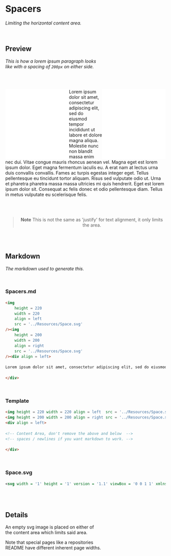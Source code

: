 
# Spacers

*Limiting the horizontal content area.*

<br>

## Preview

*This is how a lorem ipsum paragraph looks*  
*like with a spacing of `200px` on either side.*

<br>
<br>

<img
	height = 220
    width = 200
    align = left
    src = '../Resources/Space.svg'
/><img
	height = 220
	width = 200
    align = right
    src = '../Resources/Space.svg'
/><div align = left>

Lorem ipsum dolor sit amet, consectetur adipiscing elit, sed do eiusmod tempor incididunt ut labore et dolore magna aliqua. Molestie nunc non blandit massa enim nec dui. Vitae congue mauris rhoncus aenean vel. Magna eget est lorem ipsum dolor. Eget magna fermentum iaculis eu. A erat nam at lectus urna duis convallis convallis. Fames ac turpis egestas integer eget. Tellus pellentesque eu tincidunt tortor aliquam. Risus sed vulputate odio ut. Urna et pharetra pharetra massa massa ultricies mi quis hendrerit. Eget est lorem ipsum dolor sit. Consequat ac felis donec et odio pellentesque diam. Tellus in metus vulputate eu scelerisque felis.

</div>

<br>
<br>

<div align = center>

> **Note** This is not the same as 'justify' for text alignment, it only limits the area.

</div>
	
<br>
<br>

## Markdown

*The markdown used to generate this.*

<br>

### Spacers.md

```html
<img
    height = 220
    width = 220
    align = left
    src = '../Resources/Space.svg'
/><img
    height = 200
    width = 200
    align = right
    src = '../Resources/Space.svg'
/><div align = left>

Lorem ipsum dolor sit amet, consectetur adipiscing elit, sed do eiusmod tempor incididunt ut labore et dolore magna aliqua. Molestie nunc non blandit massa enim nec dui. Vitae congue mauris rhoncus aenean vel. Magna eget est lorem ipsum dolor. Eget magna fermentum iaculis eu. A erat nam at lectus urna duis convallis convallis. Fames ac turpis egestas integer eget. Tellus pellentesque eu tincidunt tortor aliquam. Risus sed vulputate odio ut. Urna et pharetra pharetra massa massa ultricies mi quis hendrerit. Eget est lorem ipsum dolor sit. Consequat ac felis donec et odio pellentesque diam. Tellus in metus vulputate eu scelerisque felis.

</div>
```

<br>

### Template

```html
<img height = 220 width = 220 align = left  src = '../Resources/Space.svg' >
<img height = 200 width = 200 align = right src = '../Resources/Space.svg' >
<div align = left>

<!-- Content Area, don't remove the above and below  -->
<!-- spaces / newlines if you want markdown to work. -->

</div>
```

<br>

### Space.svg

```svg
<svg width = '1' height = '1' version = '1.1' viewBox = '0 0 1 1' xmlns = 'http://www.w3.org/2000/svg'></svg>
```

<br>
<br>

## Details

An empty svg image is placed on either of  
the content area which limits said area.

Note that special pages like a repositories  
README have different inherent page widths.

<br>

<!----------------------------------------------------------------------------->

